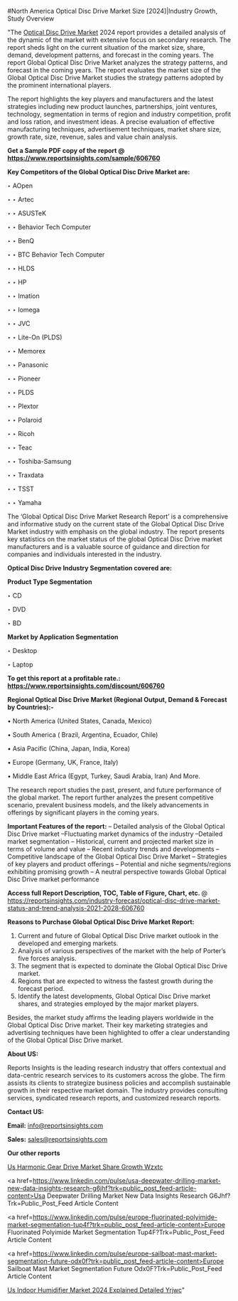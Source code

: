 #North America Optical Disc Drive Market Size [2024]|Industry Growth, Study Overview

"The <a href=https://www.reportsinsights.com/sample/606760>Optical Disc Drive Market</a> 2024 report provides a detailed analysis of the dynamic of the market with extensive focus on secondary research. The report sheds light on the current situation of the market size, share, demand, development patterns, and forecast in the coming years. The report Global Optical Disc Drive Market analyzes the strategy patterns, and forecast in the coming years. The report evaluates the market size of the Global Optical Disc Drive Market studies the strategy patterns adopted by the prominent international players.

The report highlights the key players and manufacturers and the latest strategies including new product launches, partnerships, joint ventures, technology, segmentation in terms of region and industry competition, profit and loss ration, and investment ideas. A precise evaluation of effective manufacturing techniques, advertisement techniques, market share size, growth rate, size, revenue, sales and value chain analysis.

<strong>Get a Sample PDF copy of the report @ <a href=https://www.reportsinsights.com/sample/606760 style=color:#0000ff;>https://www.reportsinsights.com/sample/606760</a></strong>

<strong>Key Competitors of the Global Optical Disc Drive Market are:</strong>

‣ AOpen

‣ 
‣ Artec

‣ 
‣ ASUSTeK

‣ 
‣ Behavior Tech Computer

‣ 
‣ BenQ

‣ 
‣ BTC Behavior Tech Computer

‣ 
‣ HLDS

‣ 
‣ HP

‣ 
‣ Imation

‣ 
‣ Iomega

‣ 
‣ JVC

‣ 
‣ Lite-On (PLDS)

‣ 
‣ Memorex

‣ 
‣ Panasonic

‣ 
‣ Pioneer

‣ 
‣ PLDS

‣ 
‣ Plextor

‣ 
‣ Polaroid

‣ 
‣ Ricoh

‣ 
‣ Teac

‣ 
‣ Toshiba-Samsung

‣ 
‣ Traxdata

‣ 
‣ TSST

‣ 
‣ Yamaha

The ‘Global Optical Disc Drive Market Research Report’ is a comprehensive and informative study on the current state of the Global Optical Disc Drive Market industry with emphasis on the global industry. The report presents key statistics on the market status of the global Optical Disc Drive market manufacturers and is a valuable source of guidance and direction for companies and individuals interested in the industry.

<strong>Optical Disc Drive Industry Segmentation covered are:</strong>

<strong>Product Type Segmentation</strong>

‣    CD

‣ DVD

‣ BD

<strong>Market by Application Segmentation</strong>

‣   Desktop

‣ Laptop

<strong>To get this report at a profitable rate.: <a href=https://www.reportsinsights.com/discount/606760 style=color:#0000ff;>https://www.reportsinsights.com/discount/606760</a></strong>

<strong>Regional Optical Disc Drive Market (Regional Output, Demand &amp; Forecast by Countries):-</strong>

• North America (United States, Canada, Mexico)

• South America ( Brazil, Argentina, Ecuador, Chile)

• Asia Pacific (China, Japan, India, Korea)

• Europe (Germany, UK, France, Italy)

• Middle East Africa (Egypt, Turkey, Saudi Arabia, Iran) And More.

The research report studies the past, present, and future performance of the global market. The report further analyzes the present competitive scenario, prevalent business models, and the likely advancements in offerings by significant players in the coming years.

<strong>Important Features of the report:</strong>
– Detailed analysis of the Global Optical Disc Drive market
–Fluctuating market dynamics of the industry
–Detailed market segmentation
– Historical, current and projected market size in terms of volume and value
– Recent industry trends and developments
– Competitive landscape of the Global Optical Disc Drive Market
– Strategies of key players and product offerings
– Potential and niche segments/regions exhibiting promising growth
– A neutral perspective towards Global Optical Disc Drive market performance

<strong>Access full Report Description, TOC, Table of Figure, Chart, etc. </strong>@   <a href=https://reportsinsights.com/industry-forecast/optical-disc-drive-market-status-and-trend-analysis-2021-2028-606760 style=color:#0000ff;>https://reportsinsights.com/industry-forecast/optical-disc-drive-market-status-and-trend-analysis-2021-2028-606760</a>

<strong>Reasons to Purchase Global Optical Disc Drive Market Report:</strong>
1. Current and future of Global Optical Disc Drive market outlook in the developed and emerging markets.
2. Analysis of various perspectives of the market with the help of Porter’s five forces analysis.
3. The segment that is expected to dominate the Global Optical Disc Drive market.
4. Regions that are expected to witness the fastest growth during the forecast period.
5. Identify the latest developments, Global Optical Disc Drive market shares, and strategies employed by the major market players.

Besides, the market study affirms the leading players worldwide in the Global Optical Disc Drive market. Their key marketing strategies and advertising techniques have been highlighted to offer a clear understanding of the Global Optical Disc Drive market.

<strong><strong>About US</strong>:</strong>

Reports Insights is the leading research industry that offers contextual and data-centric research services to its customers across the globe. The firm assists its clients to strategize business policies and accomplish sustainable growth in their respective market domain. The industry provides consulting services, syndicated research reports, and customized research reports.

<strong>Contact US:</strong>

<p class=><b>Email:</b> <a href=mailto:info@reportsinsights.com>info@reportsinsights.com</a></p>
<p class=><b>Sales:</b> <a href=mailto:sales@reportsinsights.com>sales@reportsinsights.com</a></p>

<strong>Our other reports</strong>

<a href=https://www.linkedin.com/pulse/us-harmonic-gear-drive-market-share-growth-wzxtc/>Us Harmonic Gear Drive Market Share Growth Wzxtc</a>

<a href=https://www.linkedin.com/pulse/usa-deepwater-drilling-market-new-data-insights-research-g6jhf?trk=public_post_feed-article-content>Usa Deepwater Drilling Market New Data Insights Research G6Jhf?Trk=Public_Post_Feed Article Content</a>

<a href=https://www.linkedin.com/pulse/europe-fluorinated-polyimide-market-segmentation-tup4f?trk=public_post_feed-article-content>Europe Fluorinated Polyimide Market Segmentation Tup4F?Trk=Public_Post_Feed Article Content</a>

<a href=https://www.linkedin.com/pulse/europe-sailboat-mast-market-segmentation-future-odx0f?trk=public_post_feed-article-content>Europe Sailboat Mast Market Segmentation Future Odx0F?Trk=Public_Post_Feed Article Content</a>

<a href=https://www.linkedin.com/pulse/us-indoor-humidifier-market-2024-explained-detailed-yrjwc/>Us Indoor Humidifier Market 2024 Explained Detailed Yrjwc</a>"

